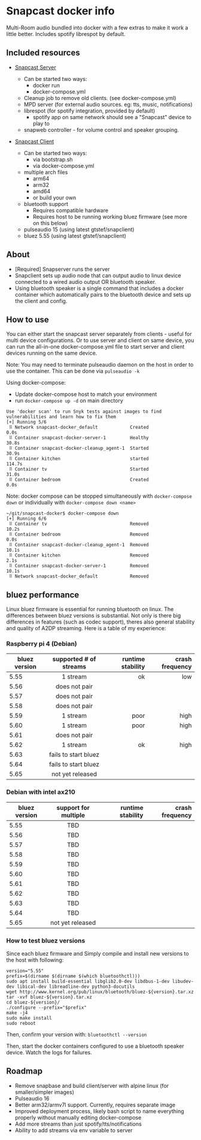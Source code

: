 # Snapcast docker info

Multi-Room audio bundled into docker with a few extras to make it work a little better. Includes spotify librespot by default.

## Included resources

 * [Snapcast Server](snapserver/README.md)
   * Can be started two ways:
     * docker run
     * docker-compose.yml
   * Cleanup job to remove old clients. (see docker-compose.yml)
   * MPD server (for external audio sources. eg: tts, music, notifications)
   * librespot (for spotify integration, provided by default)
     * spotify app on same network should see a "Snapcast" device to play to
   * snapweb controller - for volume control and speaker grouping.

 * [Snapcast Client](snapclient/README.md)
   * Can be started two ways:
     * via bootstrap.sh
     * via docker-compose.yml
   * multiple arch files
     * arm64
     * arm32
     * amd64
     * or build your own
   * bluetooth support
     * Requires compatible hardware
     * Requires host to be running working bluez firmware (see more on this below)
   * pulseaudio 15 (using latest gtstef/snapclient)
   * bluez 5.55    (using latest gtstef/snapclient)

## About

 * [Required] Snapserver runs the server
 * Snapclient sets up audio node that can output audio to linux device connected to a wired audio output OR bluetooth speaker.
 * Using bluetooth speaker is a single command that includes a docker container which automatically pairs to the bluetooth device and sets up the client and config.

## How to use

You can either start the snapcast server separately from clients - useful for
multi device configurations. Or to use server and client on same device, you can
run the all-in-one docker-compose.yml file to start server and client devices
running on the same device.

Note: You may need to terminate pulseaudio daemon on the host in order to use the container. This can be done via `pulseaudio -k`

 Using docker-compose:
   * Update docker-compose host to match your environment
   * run `docker-compose up -d` on main directory

```
Use 'docker scan' to run Snyk tests against images to find vulnerabilities and learn how to fix them
[+] Running 5/6
 ⠿ Network snapcast-docker_default            Created                                                                                                                                                         0.0s
 ⠿ Container snapcast-docker-server-1         Healthy                                                                                                                                                        30.8s
 ⠿ Container snapcast-docker-cleanup_agent-1  Started                                                                                                                                                        30.9s
 ⠿ Container kitchen                          started                                                                                                                                                       114.7s
 ⠿ Container tv                               Started                                                                                                                                                        31.0s
 ⠿ Container bedroom                          Created                                                                                                                                                         0.0s
```

Note: docker compose can be stopped simultaneously with `docker-compose down` or individually with `docker-compose down <name>`

```
~/git/snapcast-docker$ docker-compose down
[+] Running 6/6
 ⠿ Container tv                               Removed                                                                                                                                                        10.2s
 ⠿ Container bedroom                          Removed                                                                                                                                                         0.0s
 ⠿ Container snapcast-docker-cleanup_agent-1  Removed                                                                                                                                                        10.1s
 ⠿ Container kitchen                          Removed                                                                                                                                                         2.1s
 ⠿ Container snapcast-docker-server-1         Removed                                                                                                                                                        10.1s
 ⠿ Network snapcast-docker_default            Removed
```

## bluez performance

Linux bluez firmware is essential for running bluetooth on linux. The differences between bluez versions is substantial. Not only is there big differences in features (such as codec support), theres also general stability and quality of A2DP streaming. Here is a table of my experience:

### Raspberry pi 4 (Debian)
| bluez version   | supported # of streams |  runtime stability | crash frequency |
|-----------------|:--------------------:|-------------------:|----------------:|
| 5.55            |  1 stream | ok | low
| 5.56            |  does not pair                 |                    |                 |
| 5.57            |  does not pair                 |                    |                 |
| 5.58            |  does not pair                 |                    |                 |
| 5.59            |  1 stream | poor | high |
| 5.60            |  1 stream | poor | high |
| 5.61            |  does not pair                  |                    |                 |
| 5.62            |  1 stream                 |              ok      |       high          |
| 5.63            |  fails to start bluez                 |                    |                 |
| 5.64            |  fails to start bluez                 |                    |                 |
| 5.65            |  not yet released    |                    |                 |

### Debian with intel ax210
| bluez version   | support for multiple |  runtime stability | crash frequency |
|-----------------|:--------------------:|-------------------:|----------------:|
| 5.55            |  TBD                 |                    |                 |
| 5.56            |  TBD                 |                    |                 |
| 5.57            |  TBD                 |                    |                 |
| 5.58            |  TBD                 |                    |                 |
| 5.59            |  TBD                 |                    |                 |
| 5.60            |  TBD                 |                    |                 |
| 5.61            |  TBD                 |                    |                 |
| 5.62            |  TBD                 |                    |                 |
| 5.63            |  TBD                 |                    |                 |
| 5.64            |  TBD                 |                    |                 |
| 5.65            |  not yet released    |                    |                 |
### How to test bluez versions

Since each bluez firmware and
Simply compile and install new versions to the host with following:
```
version="5.55"
prefix=$(dirname $(dirname $(which bluetoothctl)))
sudo apt install build-essential libglib2.0-dev libdbus-1-dev libudev-dev libical-dev libreadline-dev python3-docutils
wget http://www.kernel.org/pub/linux/bluetooth/bluez-${version}.tar.xz
tar -xvf bluez-${version}.tar.xz
cd bluez-${version}/
./configure --prefix="$prefix"
make -j4
sudo make install
sudo reboot
```
Then, confirm your version with:
`bluetoothctl --version`

Then, start the docker containers configured to use a bluetooth speaker device. Watch the logs for failures.

## Roadmap

 * Remove snapbase and build client/server with alpine linux (for smaller/simpler images)
 * Pulseaudio 16
 * Better arm32/armv7l support. Currently, requires separate image
 * Improved deployment process, likely bash script to name everything properly without manually editing docker-compose
 * Add more streams than just spotify/tts/notifications
 * Ability to add streams via env variable to server
